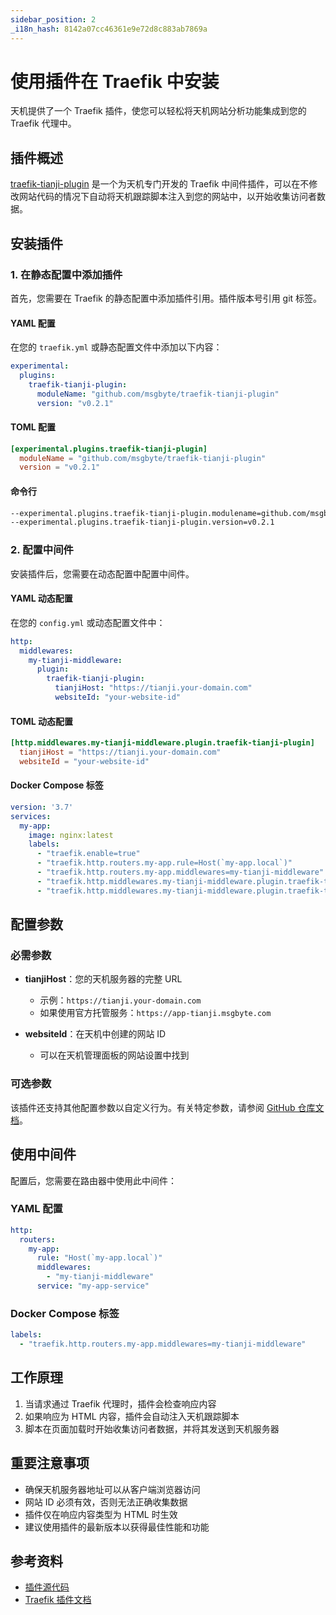 ```yaml
---
sidebar_position: 2
_i18n_hash: 8142a07cc46361e9e72d8c883ab7869a
---
```

# 使用插件在 Traefik 中安装

天机提供了一个 Traefik 插件，使您可以轻松将天机网站分析功能集成到您的 Traefik 代理中。

## 插件概述

[traefik-tianji-plugin](https://github.com/msgbyte/traefik-tianji-plugin) 是一个为天机专门开发的 Traefik 中间件插件，可以在不修改网站代码的情况下自动将天机跟踪脚本注入到您的网站中，以开始收集访问者数据。

## 安装插件

### 1. 在静态配置中添加插件

首先，您需要在 Traefik 的静态配置中添加插件引用。插件版本号引用 git 标签。

#### YAML 配置

在您的 `traefik.yml` 或静态配置文件中添加以下内容：

```yaml
experimental:
  plugins:
    traefik-tianji-plugin:
      moduleName: "github.com/msgbyte/traefik-tianji-plugin"
      version: "v0.2.1"
```

#### TOML 配置

```toml
[experimental.plugins.traefik-tianji-plugin]
  moduleName = "github.com/msgbyte/traefik-tianji-plugin"
  version = "v0.2.1"
```

#### 命令行

```bash
--experimental.plugins.traefik-tianji-plugin.modulename=github.com/msgbyte/traefik-tianji-plugin
--experimental.plugins.traefik-tianji-plugin.version=v0.2.1
```

### 2. 配置中间件

安装插件后，您需要在动态配置中配置中间件。

#### YAML 动态配置

在您的 `config.yml` 或动态配置文件中：

```yaml
http:
  middlewares:
    my-tianji-middleware:
      plugin:
        traefik-tianji-plugin:
          tianjiHost: "https://tianji.your-domain.com"
          websiteId: "your-website-id"
```

#### TOML 动态配置

```toml
[http.middlewares.my-tianji-middleware.plugin.traefik-tianji-plugin]
  tianjiHost = "https://tianji.your-domain.com"
  websiteId = "your-website-id"
```

#### Docker Compose 标签

```yaml
version: '3.7'
services:
  my-app:
    image: nginx:latest
    labels:
      - "traefik.enable=true"
      - "traefik.http.routers.my-app.rule=Host(`my-app.local`)"
      - "traefik.http.routers.my-app.middlewares=my-tianji-middleware"
      - "traefik.http.middlewares.my-tianji-middleware.plugin.traefik-tianji-plugin.tianjiHost=https://tianji.your-domain.com"
      - "traefik.http.middlewares.my-tianji-middleware.plugin.traefik-tianji-plugin.websiteId=your-website-id"
```

## 配置参数

### 必需参数

- **tianjiHost**：您的天机服务器的完整 URL
  - 示例：`https://tianji.your-domain.com`
  - 如果使用官方托管服务：`https://app-tianji.msgbyte.com`

- **websiteId**：在天机中创建的网站 ID
  - 可以在天机管理面板的网站设置中找到

### 可选参数

该插件还支持其他配置参数以自定义行为。有关特定参数，请参阅 [GitHub 仓库文档](https://github.com/msgbyte/traefik-tianji-plugin)。

## 使用中间件

配置后，您需要在路由器中使用此中间件：

### YAML 配置

```yaml
http:
  routers:
    my-app:
      rule: "Host(`my-app.local`)"
      middlewares:
        - "my-tianji-middleware"
      service: "my-app-service"
```

### Docker Compose 标签

```yaml
labels:
  - "traefik.http.routers.my-app.middlewares=my-tianji-middleware"
```

## 工作原理

1. 当请求通过 Traefik 代理时，插件会检查响应内容
2. 如果响应为 HTML 内容，插件会自动注入天机跟踪脚本
3. 脚本在页面加载时开始收集访问者数据，并将其发送到天机服务器

## 重要注意事项

- 确保天机服务器地址可以从客户端浏览器访问
- 网站 ID 必须有效，否则无法正确收集数据
- 插件仅在响应内容类型为 HTML 时生效
- 建议使用插件的最新版本以获得最佳性能和功能

## 参考资料

- [插件源代码](https://github.com/msgbyte/traefik-tianji-plugin)
- [Traefik 插件文档](https://doc.traefik.io/traefik/plugins/)
